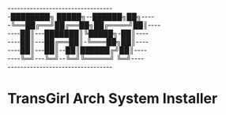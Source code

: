---------------------------------<br />
-████████╗ █████╗--██████╗██╗----<br />
-╚══██╔══╝██╔══██╗██╔════╝██║----<br />
----██║---███████║╚█████╗-██║----<br />
----██║---██╔══██║-╚═══██╗██║----<br />
----██║---██║--██║██████╔╝██║----<br />
----╚═╝---╚═╝--╚═╝╚═════╝ ╚═╝----<br />
---------------------------------<br />
# TransGirl Arch System Installer
